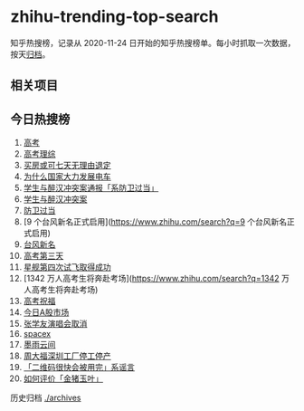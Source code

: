 # zhihu-trending-top-search

知乎热搜榜，记录从 2020-11-24
日开始的知乎热搜榜单。每小时抓取一次数据，按天[归档](./archives)。

## 相关项目

## 今日热搜榜

<!-- BEGIN -->
<!-- 最后更新时间 Sun Jun 09 2024 16:14:25 GMT+0800 (China Standard Time) -->

1. [高考](https://www.zhihu.com/search?q=高考)
1. [高考理综](https://www.zhihu.com/search?q=高考理综)
1. [买房或可七天无理由退定](https://www.zhihu.com/search?q=买房或可七天无理由退定)
1. [为什么国家大力发展电车](https://www.zhihu.com/search?q=为什么国家大力发展电车)
1. [学生与醉汉冲突案通报「系防卫过当」](https://www.zhihu.com/search?q=学生与醉汉冲突案通报「系防卫过当」)
1. [学生与醉汉冲突案](https://www.zhihu.com/search?q=学生与醉汉冲突案)
1. [防卫过当](https://www.zhihu.com/search?q=防卫过当)
1. [9 个台风新名正式启用](https://www.zhihu.com/search?q=9 个台风新名正式启用)
1. [台风新名](https://www.zhihu.com/search?q=台风新名)
1. [高考第三天](https://www.zhihu.com/search?q=高考第三天)
1. [星舰第四次试飞取得成功](https://www.zhihu.com/search?q=星舰第四次试飞取得成功)
1. [1342 万人高考生将奔赴考场](https://www.zhihu.com/search?q=1342
   万人高考生将奔赴考场)
1. [高考祝福](https://www.zhihu.com/search?q=高考祝福)
1. [今日A股市场](https://www.zhihu.com/search?q=今日A股市场)
1. [张学友演唱会取消](https://www.zhihu.com/search?q=张学友演唱会取消)
1. [spacex](https://www.zhihu.com/search?q=spacex)
1. [墨雨云间](https://www.zhihu.com/search?q=墨雨云间)
1. [周大福深圳工厂停工停产](https://www.zhihu.com/search?q=周大福深圳工厂停工停产)
1. [「二维码很快会被用完」系谣言](https://www.zhihu.com/search?q=「二维码很快会被用完」系谣言)
1. [如何评价「金猪玉叶」](https://www.zhihu.com/search?q=如何评价「金猪玉叶」)

<!-- END -->

历史归档 [./archives](./archives)
